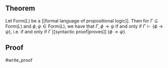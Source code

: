 ## Theorem
Let $\text{Form}(L)$ be a [[formal language of propositional logic]]. Then for $\Gamma\subseteq \text{Form}(L)$ and $\phi,\psi \in \text{Form}(L)$, we have that $\Gamma,\phi\rightarrow\psi$ if and only if $\Gamma\vdash (\phi\rightarrow \psi)$, i.e. if and only if $\Gamma$ [[syntactic proof|proves]] $(\phi\rightarrow \psi)$.
## Proof
#write_proof 